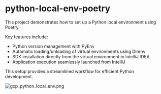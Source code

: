 # python-local-env-poetry

This project demonstrates how to set up a Python local environment using Poetry.

Key features include:

- Python version management with PyEnv
- Automatic loading/unloading of virtual environments using Direnv
- SDK installation directly from the virtual environment in IntelliJ IDEA
- Application execution seamlessly launched from IntelliJ

This setup provides a streamlined workflow for efficient Python development.

![gcp_python_local_env.png](diagram/gcp_python_local_env.png)